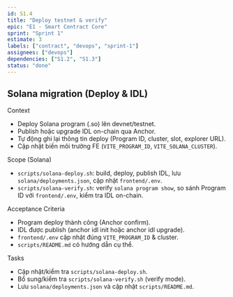 ```yaml
---
id: S1.4
title: "Deploy testnet & verify"
epic: "E1 - Smart Contract Core"
sprint: "Sprint 1"
estimate: 3
labels: ["contract", "devops", "sprint-1"]
assignees: ["devops"]
dependencies: ["S1.2", "S1.3"]
status: "done"
---
```


## Solana migration (Deploy & IDL)

Context
- Deploy Solana program (.so) lên devnet/testnet.
- Publish hoặc upgrade IDL on-chain qua Anchor.
- Tự động ghi lại thông tin deploy (Program ID, cluster, slot, explorer URL).
- Cập nhật biến môi trường FE (`VITE_PROGRAM_ID`, `VITE_SOLANA_CLUSTER`).

Scope (Solana)
- `scripts/solana-deploy.sh`: build, deploy, publish IDL, lưu `solana/deployments.json`, cập nhật `frontend/.env`.
- `scripts/solana-verify.sh`: verify `solana program show`, so sánh Program ID với `frontend/.env`, kiểm tra IDL on-chain.

Acceptance Criteria
- Program deploy thành công (Anchor confirm).
- IDL được publish (anchor idl init hoặc anchor idl upgrade).
- `frontend/.env` cập nhật đúng `VITE_PROGRAM_ID` & cluster.
- `scripts/README.md` có hướng dẫn cụ thể.

Tasks
- Cập nhật/kiểm tra `scripts/solana-deploy.sh`.
- Bổ sung/kiểm tra `scripts/solana-verify.sh` (verify mode).
- Lưu `solana/deployments.json` và cập nhật `scripts/README.md`.

